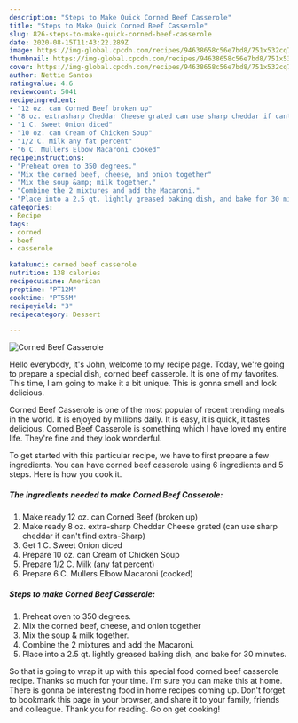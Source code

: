 ```yaml
---
description: "Steps to Make Quick Corned Beef Casserole"
title: "Steps to Make Quick Corned Beef Casserole"
slug: 826-steps-to-make-quick-corned-beef-casserole
date: 2020-08-15T11:43:22.289Z
image: https://img-global.cpcdn.com/recipes/94638658c56e7bd8/751x532cq70/corned-beef-casserole-recipe-main-photo.jpg
thumbnail: https://img-global.cpcdn.com/recipes/94638658c56e7bd8/751x532cq70/corned-beef-casserole-recipe-main-photo.jpg
cover: https://img-global.cpcdn.com/recipes/94638658c56e7bd8/751x532cq70/corned-beef-casserole-recipe-main-photo.jpg
author: Nettie Santos
ratingvalue: 4.6
reviewcount: 5041
recipeingredient:
- "12 oz. can Corned Beef broken up"
- "8 oz. extrasharp Cheddar Cheese grated can use sharp cheddar if cant find extraSharp"
- "1 C. Sweet Onion diced"
- "10 oz. can Cream of Chicken Soup"
- "1/2 C. Milk any fat percent"
- "6 C. Mullers Elbow Macaroni cooked"
recipeinstructions:
- "Preheat oven to 350 degrees."
- "Mix the corned beef, cheese, and onion together"
- "Mix the soup &amp; milk together."
- "Combine the 2 mixtures and add the Macaroni."
- "Place into a 2.5 qt. lightly greased baking dish, and bake for 30 minutes."
categories:
- Recipe
tags:
- corned
- beef
- casserole

katakunci: corned beef casserole 
nutrition: 138 calories
recipecuisine: American
preptime: "PT12M"
cooktime: "PT55M"
recipeyield: "3"
recipecategory: Dessert

---
```



![Corned Beef Casserole](https://img-global.cpcdn.com/recipes/94638658c56e7bd8/751x532cq70/corned-beef-casserole-recipe-main-photo.jpg)

Hello everybody, it's John, welcome to my recipe page. Today, we're going to prepare a special dish, corned beef casserole. It is one of my favorites. This time, I am going to make it a bit unique. This is gonna smell and look delicious.

Corned Beef Casserole is one of the most popular of recent trending meals in the world. It is enjoyed by millions daily. It is easy, it is quick, it tastes delicious. Corned Beef Casserole is something which I have loved my entire life. They're fine and they look wonderful.




To get started with this particular recipe, we have to first prepare a few ingredients. You can have corned beef casserole using 6 ingredients and 5 steps. Here is how you cook it.

<!--inarticleads1-->

##### The ingredients needed to make Corned Beef Casserole:

1. Make ready 12 oz. can Corned Beef (broken up)
1. Make ready 8 oz. extra-sharp Cheddar Cheese grated (can use sharp cheddar if can&#39;t find extra-Sharp)
1. Get 1 C. Sweet Onion diced
1. Prepare 10 oz. can Cream of Chicken Soup
1. Prepare 1/2 C. Milk (any fat percent)
1. Prepare 6 C. Mullers Elbow Macaroni (cooked)




<!--inarticleads2-->

##### Steps to make Corned Beef Casserole:

1. Preheat oven to 350 degrees.
1. Mix the corned beef, cheese, and onion together
1. Mix the soup &amp; milk together.
1. Combine the 2 mixtures and add the Macaroni.
1. Place into a 2.5 qt. lightly greased baking dish, and bake for 30 minutes.




So that is going to wrap it up with this special food corned beef casserole recipe. Thanks so much for your time. I'm sure you can make this at home. There is gonna be interesting food in home recipes coming up. Don't forget to bookmark this page in your browser, and share it to your family, friends and colleague. Thank you for reading. Go on get cooking!
